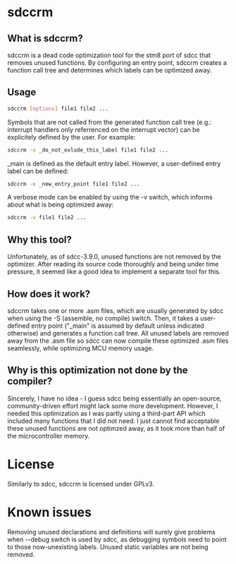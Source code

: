 # sdccrm

## What is sdccrm?
sdccrm is a dead code optimization tool for the stm8 port of sdcc that removes unused functions. By configuring an entry point, sdccrm creates a function call tree and determines which labels can be optimized away.

## Usage
```bash
sdccrm [options] file1 file2 ...
```
Symbols that are not called from the generated function call tree (e.g.: interrupt handlers only referrenced on the interrupt vector) can be explicitely defined by the user. For example:

```bash
sdccrm -x _do_not_exlude_this_label file1 file2 ...
```
_main is defined as the default entry label. However, a user-defined entry label can be defined:

```bash
sdccrm -e _new_entry_point file1 file2 ...
```

A verbose mode can be enabled by using the -v switch, which informs about what is being optimized away:

```bash
sdccrm -v file1 file2 ...
```
## Why this tool?
Unfortunately, as of sdcc-3.9.0, unused functions are not removed by the optimizer. After reading its source code thoroughly and being under time pressure, it seemed like a good idea to implement a separate tool for this.

## How does it work?
sdccrm takes one or more .asm files, which are usually generated by sdcc when using the -S (assemble, no compile) switch. Then, it takes a user-defined entry point ("_main" is assumed by default unless indicated otherwise) and generates a function call tree. All unused labels are removed away from the .asm file so sdcc can now compile these optimized .asm files seamlessly, while optimizing MCU memory usage.

## Why is this optimization not done by the compiler?
Sincerely, I have no idea - I guess sdcc being essentially an open-source, community-driven effort might lack some more development. However, I needed this optimization as I was partly using a third-part API which included many functions that I did not need. I just cannot find acceptable these unused functions are not optimzed away, as it took more than half of the microcontroller memory.

# License
Similarly to sdcc, sdccrm is licensed under GPLv3.

# Known issues
Removing unused declarations and definitions will surely give problems when --debug switch is used by sdcc, as debugging symbols need to point to those now-unexisting labels.
Unused static variables are not being removed.
